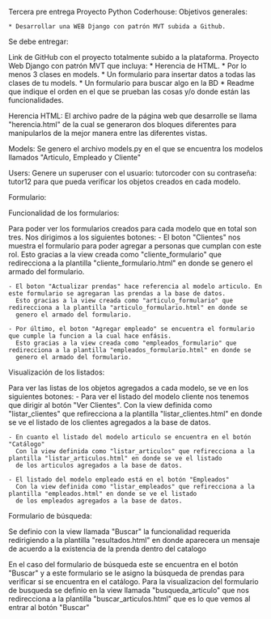 Tercera pre entrega Proyecto Python Coderhouse:
Objetivos generales:

    * Desarrollar una WEB Django con patrón MVT subida a Github.
Se debe entregar:

Link de GitHub con el proyecto totalmente subido a la plataforma.
Proyecto Web Django con patrón MVT que incluya:
    * Herencia de HTML.
    * Por lo menos 3 clases en models.
    * Un formulario para insertar datos a todas las clases de tu models.
    * Un formulario para buscar algo en la BD
    * Readme que indique el orden en el que se prueban las cosas y/o donde están las funcionalidades.

Herencia HTML:
El archivo padre de la página web que desarrolle se llama "herencia.html" de la cual se generaron dos bloques diferentes para manipularlos
de la mejor manera entre las diferentes vistas.

Models:
Se genero el archivo models.py en el que se encuentra los modelos llamados "Articulo, Empleado y Cliente"

Users:
Genere un superuser con el usuario: tutorcoder con su contraseña: tutor12
para que pueda verificar los objetos creados en cada modelo.

Formulario:

Funcionalidad de los formularios:

Para poder ver los formularios creados para cada modelo que en total son tres. Nos dirigimos a los siguientes botones:
    - El boton "Clientes" nos muestra el formulario para poder agregar a personas que cumplan con este rol. 
      Esto gracias a la view creada como "cliente_formulario" que redirecciona a la plantilla "cliente_formulario.html" en donde se 
      genero el armado del formulario.

    - El boton "Actualizar prendas" hace referencia al modelo articulo. En este formulario se agregaran las prendas a la base de datos.
      Esto gracias a la view creada como "articulo_formulario" que redirecciona a la plantilla "articulo_formulario.html" en donde se 
      genero el armado del formulario.

    - Por último, el boton "Agregar empleado" se encuentra el formulario que cumple la funcion a la cual hace enfásis.
      Esto gracias a la view creada como "empleados_formulario" que redirecciona a la plantilla "empleados_formulario.html" en donde se 
      genero el armado del formulario.

Visualización de los listados:

Para ver las listas de los objetos agregados a cada modelo, se ve en los siguientes botones:
    - Para ver el listado del modelo cliente nos tenemos que dirigir al botón "Ver Clientes".
      Con la view definida como "listar_clientes" que refirecciona a la plantilla "listar_clientes.html" en donde se ve el listado
      de los clientes agregados a la base de datos.

    - En cuanto el listado del modelo articulo se encuentra en el botón "Catálogo"
      Con la view definida como "listar_articulos" que refirecciona a la plantilla "listar_articulos.html" en donde se ve el listado
      de los articulos agregados a la base de datos.
      
    - El listado del modelo empleado está en el botón "Empleados"
      Con la view definida como "listar_empleados" que refirecciona a la plantilla "empleados.html" en donde se ve el listado
      de los empleados agregados a la base de datos.

Formulario de búsqueda:

Se definio con la view llamada "Buscar" la funcionalidad requerida redirigiendo a la plantilla "resultados.html" en donde aparecera un mensaje de 
acuerdo a la existencia de la prenda dentro del catalogo

En el caso del formulario de búsqueda este se encuentra en el botón "Buscar" y a este formulario se le asigno la búsqueda de prendas para verificar si se encuentra en el catálogo. Para la visualizacion del formulario de busqueda se definio en la view llamada "busqueda_articulo" que nos redirecciona a la plantilla "buscar_articulos.html" que es lo que vemos al entrar al botón "Buscar"




